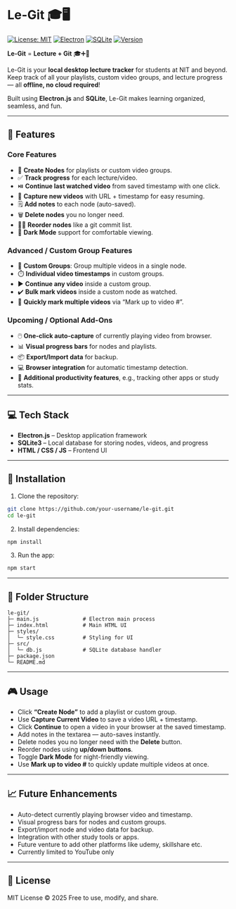 # Le-Git 🎓🖥️

[![License: MIT](https://img.shields.io/badge/License-MIT-yellow.svg)](https://opensource.org/licenses/MIT)
[![Electron](https://img.shields.io/badge/Electron-v26.0-blue)](https://www.electronjs.org/)
[![SQLite](https://img.shields.io/badge/SQLite-3.42.0-lightgrey)](https://www.sqlite.org/)
[![Version](https://img.shields.io/badge/Version-1.0.0-green)](https://github.com/your-username/le-git)

**Le-Git** = **Lecture + Git** 🎓➕🐙  

Le-Git is your **local desktop lecture tracker** for students at NIT and beyond. Keep track of all your playlists, custom video groups, and lecture progress — all **offline, no cloud required**!  

Built using **Electron.js** and **SQLite**, Le-Git makes learning organized, seamless, and fun.  

---

## 🌟 Features

### Core Features
- 📝 **Create Nodes** for playlists or custom video groups.  
- ✅ **Track progress** for each lecture/video.  
- ⏯️ **Continue last watched video** from saved timestamp with one click.  
- 🎯 **Capture new videos** with URL + timestamp for easy resuming.  
- 🗒️ **Add notes** to each node (auto-saved).  
- 🗑️ **Delete nodes** you no longer need.  
- 🔼🔽 **Reorder nodes** like a git commit list.  
- 🌙 **Dark Mode** support for comfortable viewing.  

### Advanced / Custom Group Features
- 📂 **Custom Groups**: Group multiple videos in a single node.  
- ⏱️ **Individual video timestamps** in custom groups.  
- ▶️ **Continue any video** inside a custom group.  
- ✔️ **Bulk mark videos** inside a custom node as watched.  
- 🔢 **Quickly mark multiple videos** via “Mark up to video #”.  

### Upcoming / Optional Add-Ons
- 🖱️ **One-click auto-capture** of currently playing video from browser.  
- 📊 **Visual progress bars** for nodes and playlists.  
- 📦 **Export/Import data** for backup.  
- 💻 **Browser integration** for automatic timestamp detection.  
- 🧩 **Additional productivity features**, e.g., tracking other apps or study stats.  

---

## 💻 Tech Stack

- **Electron.js** – Desktop application framework  
- **SQLite3** – Local database for storing nodes, videos, and progress  
- **HTML / CSS / JS** – Frontend UI  

---

## 🚀 Installation

1. Clone the repository:

```bash
git clone https://github.com/your-username/le-git.git
cd le-git
````

2. Install dependencies:

```bash
npm install
```

3. Run the app:

```bash
npm start
```

---

## 📂 Folder Structure

```
le-git/
├─ main.js              # Electron main process
├─ index.html           # Main HTML UI
├─ styles/
│  └─ style.css         # Styling for UI
├─ src/
│  └─ db.js             # SQLite database handler
├─ package.json
└─ README.md
```

---

## 🎮 Usage

* Click **“Create Node”** to add a playlist or custom group.
* Use **Capture Current Video** to save a video URL + timestamp.
* Click **Continue** to open a video in your browser at the saved timestamp.
* Add notes in the textarea — auto-saves instantly.
* Delete nodes you no longer need with the **Delete** button.
* Reorder nodes using **up/down buttons**.
* Toggle **Dark Mode** for night-friendly viewing.
* Use **Mark up to video #** to quickly update multiple videos at once.

---

## 📈 Future Enhancements

* Auto-detect currently playing browser video and timestamp.
* Visual progress bars for nodes and custom groups.
* Export/import node and video data for backup.
* Integration with other study tools or apps.
* Future venture to add other platforms like udemy, skillshare etc.
* Currently limited to YouTube only

---

## 📝 License

MIT License © 2025 Free to use, modify, and share.
